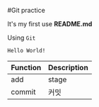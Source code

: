 #Git practice

It's my first use **README.md**

Using `Git`

```
Hello World!
```

|Function|Description|
|---|---|
|add|stage|
|commit|커밋|
